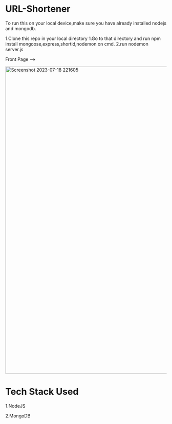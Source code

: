 # URL-Shortener

To run this on your local device,make sure you have already installed nodejs and mongodb.

1.Clone this repo in your local directory
1.Go to that directory and run npm install mongoose,express,shortid,nodemon on cmd.
2.run nodemon server.js

Front Page -->

<img width="960" alt="Screenshot 2023-07-18 221605" src="https://github.com/Ccivam/URL-Shortener/assets/103462481/1dda6b1f-82f7-46db-bdfc-67adf9cd1e21">


# Tech Stack Used
  1.NodeJS
  
  2.MongoDB



  
